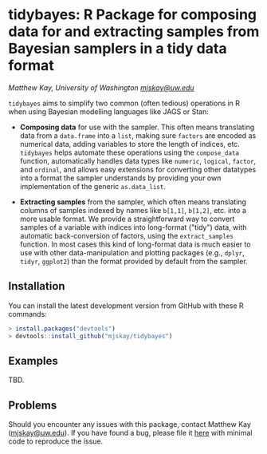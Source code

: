 # tidybayes: R Package for composing data for and extracting samples from Bayesian samplers in a tidy data format 

_Matthew Kay, University of Washington <mjskay@uw.edu>_

`tidybayes` aims to simplify two common (often tedious) operations in R when using Bayesian modelling languages like JAGS or Stan:

* __Composing data__ for use with the sampler. This often means translating data from a `data.frame` into a `list`, making sure `factors` are encoded as numerical data, adding variables to store the length of indices, etc. `tidybayes` helps automate these operations using the `compose_data` function, automatically handles data types like `numeric`, `logical`, `factor`, and `ordinal`, and allows easy extensions for converting other datatypes into a format the sampler understands by providing your own implementation of the generic `as.data_list`. 

* __Extracting samples__ from the sampler, which often means translating columns of samples indexed by names like `b[1,1]`, `b[1,2]`, etc. into a more usable format. We provide a straightforward way to convert samples of a variable with indices into long-format ("tidy") data, with automatic back-conversion of factors, using the `extract_samples` function. In most cases this kind of long-format data is much easier to use with other data-manipulation and plotting packages (e.g., `dplyr`, `tidyr`, `ggplot2`) than the format provided by default from the sampler.

## Installation

You can install the latest development version from GitHub with these R commands: 

```R
> install.packages("devtools")
> devtools::install_github("mjskay/tidybayes")
```

## Examples

TBD.

## Problems

Should you encounter any issues with this package, contact Matthew Kay (<mjskay@uw.edu>). If you have found a bug, please file it [here](https://github.com/mjskay/tidybayes/issues/new) with minimal code to reproduce the issue.
